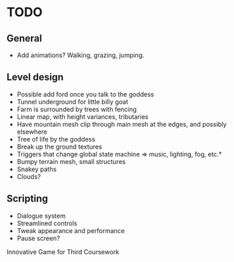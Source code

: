TODO
====

## General

* Add animations? Walking, grazing, jumping.

## Level design

* Possible add ford once you talk to the goddess
* Tunnel underground for little billy goat
* Farm is surrounded by trees with fencing
* Linear map, with height variances, tributaries
* Have mountain mesh clip through main mesh at the edges, and possibly elsewhere
* Tree of life by the goddess
* Break up the ground textures
* Triggers that change global state machine => music, lighting, fog, etc.*
* Bumpy terrain mesh, small structures
* Snakey paths
* Clouds?

## Scripting

* Dialogue system
* Streamlined controls
* Tweak appearance and performance
* Pause screen?

Innovative Game for Third Coursework

